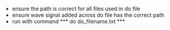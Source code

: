 - ensure the path is correct for all files used in do file
- ensure wave signal added across do file has the correct path
- run with command *** do do_filename.txt *** 
